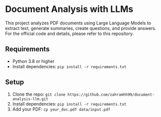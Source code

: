 # Document Analysis with LLMs

This project analyzes PDF documents using Large Language Models to extract text, generate summaries, create questions, and provide answers. For the official code and details, please refer to this repository.

## Requirements
* Python 3.8 or higher
* Install dependencies: `pip install -r requirements.txt`

## Setup
1. Clone the repo: `git clone https://github.com/zahramhh99/document-analysis-llm.git`
2. Install dependencies: `pip install -r requirements.txt`
3. Add your PDF: `cp your_doc.pdf data/input.pdf`
